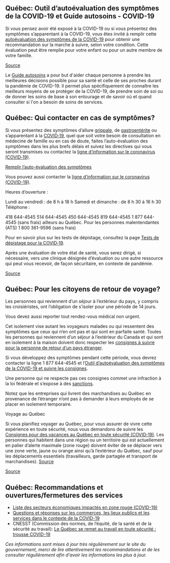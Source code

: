 ## Québec: Outil d’autoévaluation des symptômes de la COVID-19 et Guide autosoins - COVID-19

Si vous pensez avoir été exposé à la COVID-19 ou si vous présentez des symptômes s’apparentant à la COVID-19, vous êtes invité à remplir cette [autoévaluation des symptômes de la COVID-19](https://www.quebec.ca/sante/problemes-de-sante/a-z/coronavirus-2019/guide-auto-evaluation-symptomes-covid-19/) pour obtenir une recommandation sur la marche à suivre, selon votre condition. Cette évaluation peut être remplie pour votre enfant ou pour un autre membre de votre famille.

[Source](https://www.quebec.ca/sante/problemes-de-sante/a-z/coronavirus-2019/guide-auto-evaluation-symptomes-covid-19/)

Le [Guide autosoins](https://publications.msss.gouv.qc.ca/msss/document-002491/) a pour but d'aider chaque personne à prendre les meilleures décisions possible pour sa santé et celle de ses proches durant la pandémie de COVID-19. Il permet plus spécifiquement de connaître les meilleurs moyens de se protéger de la COVID-19, de prendre soin de soi ou de donner les soins de base à son entourage et de savoir où et quand consulter si l'on a besoin de soins de services.

## Québec: Qui contacter en cas de symptômes?

Si vous présentez des symptômes d’allure [grippale](https://www.quebec.ca/sante/problemes-de-sante/grippe-rhume-et-gastro/grippe-influenza/#c1274), de [gastroentérite](https://www.quebec.ca/sante/problemes-de-sante/grippe-rhume-et-gastro/gastro-enterite/#c1806) ou s’apparentant à la [COVID‑19](https://www.quebec.ca/sante/problemes-de-sante/a-z/informations-generales-sur-le-coronavirus/#c46469), quel que soit votre besoin de consultation en médecine de famille ou en cas de doute, faites l’auto-évaluation des symptômes dans les plus brefs délais et suivez les directives qui vous seront transmises ou contactez la [ligne d’information sur le coronavirus (COVID‑19)](https://www.quebec.ca/sante/problemes-de-sante/a-z/coronavirus-2019/qui-contacter-en-cas-de-symptomes/#c72018).

[Remplir l’auto-évaluation des symptômes](https://www.quebec.ca/sante/problemes-de-sante/a-z/coronavirus-2019/guide-auto-evaluation-symptomes-covid-19/)

Vous pouvez aussi contacter la [ligne d’information sur le coronavirus (COVID-19)](https://www.quebec.ca/sante/problemes-de-sante/a-z/coronavirus-2019/qui-contacter-en-cas-de-symptomes/#c72018).

Heures d’ouverture :

Lundi au vendredi : de 8 h à 18 h
Samedi et dimanche : de 8 h 30 à 16 h 30
Téléphone :

418 644-4545
514 644-4545
450 644-4545
819 644-4545
1 877 644-4545 (sans frais) ailleurs au Québec.
Pour les personnes malentendantes (ATS)
1 800 361-9596 (sans frais)

Pour en savoir plus sur les tests de dépistage, consultez la page [Tests de dépistage pour la COVID‑19](https://www.quebec.ca/sante/problemes-de-sante/a-z/coronavirus-2019/tests-de-depistage/).

Après une évaluation de votre état de santé, vous serez dirigé, si nécessaire, vers une clinique désignée d’évaluation ou une autre ressource qui peut vous recevoir, de façon sécuritaire, en contexte de pandémie.

[Source](https://www.quebec.ca/sante/problemes-de-sante/a-z/coronavirus-2019/consignes-isolement-personne-atteinte-covid-19/)

## Québec: Pour les citoyens de retour de voyage?

Les personnes qui reviennent d’un séjour à l’extérieur du pays, y compris les croisiéristes, ont l’obligation de s’isoler pour une période de 14 jours.

Vous devez aussi reporter tout rendez-vous médical non urgent.

Cet isolement vise autant les voyageurs malades ou qui ressentent des symptômes que ceux qui n’en ont pas et qui sont en parfaite santé. Toutes les personnes qui reviennent d’un séjour à l’extérieur du Canada et qui sont en isolement à la maison doivent donc respecter les [consignes à suivre pour la personne de retour d’un pays étranger](https://www.quebec.ca/sante/problemes-de-sante/a-z/coronavirus-2019/consignes-aux-voyageurs-covid19/#c56528).

Si vous développez des symptômes pendant cette période, vous devrez contacter la ligne 1 877 644-4545 et l’[Outil d’autoévaluation des symptômes de la COVID-19 et suivre les consignes](https://www.quebec.ca/sante/problemes-de-sante/a-z/coronavirus-2019/guide-auto-evaluation-symptomes-covid-19/).

Une personne qui ne respecte pas ces consignes commet une infraction à la loi fédérale et s’expose à des [sanctions](https://www.canada.ca/fr/sante-publique/services/maladies/2019-nouveau-coronavirus/derniers-conseils-sante-voyageurs.html#a2).

Notez que les entreprises qui livrent des marchandises au Québec en provenance de l’étranger n’ont pas à demander à leurs employés de se placer en isolement temporaire.

Voyage au Québec

Si vous planifiez voyager au Québec, pour vous assurer de vivre cette expérience en toute sécurité, nous vous demandons de suivre les [Consignes pour des vacances au Québec en toute sécurité (COVID‑19)](https://www.quebec.ca/sante/problemes-de-sante/a-z/coronavirus-2019/consignes-pour-des-vacances-au-quebec-en-toute-securite/).
Les personnes qui habitent dans une région ou un territoire qui est actuellement en palier d’alerte maximale (zone rouge) doivent éviter de se déplacer vers une zone verte, jaune ou orange ainsi qu’à l’extérieur du Québec, sauf pour les déplacements essentiels (travailleurs, garde partagée et transport de marchandises). [Source](https://www.quebec.ca/sante/problemes-de-sante/a-z/coronavirus-2019/deplacements-regions-villes-covid19/)

[Source](https://www.quebec.ca/sante/problemes-de-sante/a-z/coronavirus-2019/consignes-aux-voyageurs-covid19/)

## Québec: Recommandations et ouvertures/fermetures des services

- [Liste des secteurs économiques impactés en zone rouge (COVID-19)](https://www.quebec.ca/sante/problemes-de-sante/a-z/coronavirus-2019/liste-secteurs-economiques-impactes-zone-rouge-covid-19/)
- [Questions et réponses sur les commerces, les lieux publics et les services dans le contexte de la COVID-19](https://www.quebec.ca/sante/problemes-de-sante/a-z/coronavirus-2019/reponses-questions-coronavirus-covid19/questions-et-reponses-sur-les-commerces-les-lieux-publics-et-les-services-dans-le-contexte-de-la-covid-19/)
- CNESST (Commission des normes, de l’équité, de la santé et de la sécurité au travail): [Le Québec se remet au travail en toute sécurité : trousse COVID-19](https://www.cnesst.gouv.qc.ca/salle-de-presse/covid-19/Pages/trousse.aspx)

_Ces informations sont mises à jour très régulièrement sur le site du gouvernement, merci de lire attentivement les recommandations et de les consulter régulièrement afin d'avoir les informations les plus à jour._
